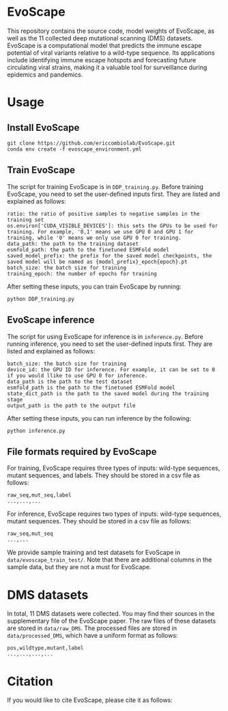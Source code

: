 # EvoScape
This repository contains the source code, model weights of EvoScape, as well as the 11 collected deep mutational scanning (DMS) datasets. EvoScape is a computational model that predicts the immune escape potential of viral variants relative to a wild-type sequence. Its applications include identifying immune escape hotspots and forecasting future circulating viral strains, making it a valuable tool for surveillance during epidemics and pandemics.

# Usage
## Install EvoScape
```
git clone https://github.com/ericcombiolab/EvoScape.git
conda env create -f evoscape_environment.yml
```
## Train EvoScape
The script for training EvoScape is in ```DDP_training.py```. Before training EvoScape, you need to set the user-defined inputs first. They are listed and explained as follows:
```
ratio: the ratio of positive samples to negative samples in the training set
os.environ['CUDA_VISIBLE_DEVICES']: this sets the GPUs to be used for training. For example, '0,1' means we use GPU 0 and GPU 1 for training, while '0' means we only use GPU 0 for training.
data_path: the path to the training dataset
esmfold_path: the path to the finetuned ESMFold model
saved_model_prefix: the prefix for the saved model checkpoints, the saved model will be named as {model_prefix}_epoch{epoch}.pt
batch_size: the batch size for training
training_epoch: the number of epochs for training
```
After setting these inputs, you can train EvoScape by running:
```
python DDP_training.py
```
## EvoScape inference
The script for using EvoScape for inference is in ```inference.py```. Before running inference, you need to set the user-defined inputs first. They are listed and explained as follows:
```
batch_size: the batch size for training
device_id: the GPU ID for inference. For example, it can be set to 0 if you would llike to use GPU 0 for inference.
data_path is the path to the test dataset
esmfold_path is the path to the finetuned ESMFold model
state_dict_path is the path to the saved model during the training stage
output_path is the path to the output file
```
After setting these inputs, you can run inference by the following:
```
python inference.py
```
## File formats required by EvoScape
For training, EvoScape requires three types of inputs: wild-type sequences, mutant sequences, and labels. They should be stored in a csv file as follows:
```
raw_seq,mut_seq,label
...,...,...
```
For inference, EvoScape requires two types of inputs: wild-type sequences, mutant sequences. They should be stored in a csv file as follows:
```
raw_seq,mut_seq
...,...
```
We provide sample training and test datasets for EvoScape in ```data/evoscape_train_test/```. Note that there are additional columns in the sample data, but they are not a must for EvoScape.
# DMS datasets
In total, 11 DMS datasets were collected. You may find their sources in the supplementary file of the EvoScape paper. The raw files of these datasets are stored in ```data/raw_DMS```. The processed files are stored in ```data/processed_DMS```, which have a uniform format as follows:
```
pos,wildtype,mutant,label
...,...,...,...
```
# Citation
If you would like to cite EvoScape, please cite it as follows:
